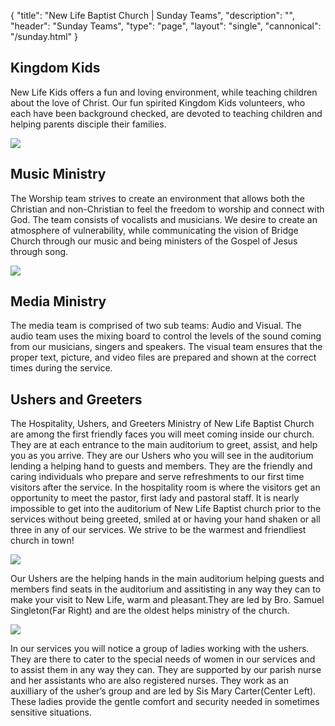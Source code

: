 {
	"title": "New Life Baptist Church | Sunday Teams",
	"description": "",
	"header": "Sunday Teams",
	"type": "page",
	"layout": "single",
	"cannonical": "/sunday.html"
}
<section class="interior-section">
	<div class="container">
		<div class="row">
			<div class="col-md-6">
				<h2>Kingdom Kids</h2>
				<p>New Life Kids offers a fun and loving environment, while teaching children about the love of Christ. Our fun spirited Kingdom Kids volunteers, who each have been background checked, are devoted to teaching children and helping parents disciple their families.</p>
			</div>
			<div class="col-md-6">
				<img src="/images/ministry/kids1.png">	
			</div>
		</div>
	</div>
</section>
<!-- <section class="interior-section">
	<div class="container">
		<div class="row">
			<div class="col-md-6">
			</div>
			<div class="col-md-6">
				<h2>New Life Nursery</h2>
			</div>
		</div>
	</div>
</section> -->
<section class="interior-section">
	<div class="container">	
		<div class="row">
			<div class="col-md-6">
			<h2>Music Ministry</h2>
			<p>The Worship team strives to create an environment that allows both the Christian and non-Christian to feel the freedom to worship and connect with God. The team consists of vocalists and musicians. We desire to create an atmosphere of vulnerability, while communicating the vision of Bridge Church through our music and being ministers of the Gospel of Jesus through song.</p>
			</div>
			<div class="col-md-6">	
				<img src="/images/ministry/worshipTeam.jpg">
			</div>
		</div>
	</div>
</section>
<section class="interior-section">
	<div class="container">	
		<div class="row">
			<div class="col-md-6">
				<div class="section-icon with-border">
					<i class="icon-mixer-2"></i>
				</div>	
			</div>
			<div class="col-md-6">
				<h2>Media Ministry</h2>
				<p>
					The media team is comprised of two sub teams: Audio and Visual. The audio team uses the mixing board to control the levels of the sound coming from our musicians, singers and speakers. The visual team ensures that the proper text, picture, and video files are prepared and shown at the correct times during the service.
				</p>	
			</div>
		</div>
	</div>
</section>
<section class="interior-section">
	<div class="container">
		<div class="row">
    	<div class="col-md-12">
				<h2>Ushers and Greeters</h2>
				<p>The Hospitality, Ushers, and Greeters Ministry of New Life Baptist Church are among the first friendly faces you will meet coming inside our church. They are at each entrance to the main auditorium to greet, assist, and help you as you arrive. They are our Ushers who you will see in the auditorium lending a helping hand to guests and members. They are the friendly and caring individuals who prepare and serve refreshments to our first time visitors after the service.  In the hospitality room is where the visitors get an opportunity to meet the pastor, first lady and pastoral staff.  It is nearly impossible to get into the auditorium of New Life Baptist church prior to the services without being greeted, smiled at or having your hand shaken or all three in any of our services.  We strive to be the warmest and friendliest church in town!</p>
			</div>
			<div class="col-md-6">
				<img src="/images/ministry/UshersMen.jpg">
				<p>Our Ushers are the helping hands in the main auditorium helping guests and members find seats in the auditorium and assitisting in any way they can to make your visit to New Life, warm and pleasant.They are led by Bro. Samuel Singleton(Far Right) and are the oldest helps ministry of the church.</p>
			</div>
			<div class="col-md-6">
				<img src="/images/ministry/UshersWomen.jpg">
				<p>In our services you will notice a group of ladies working with the ushers. They are there to cater to the special needs of women in our services and to assist them in any way they can. They are supported by our parish nurse and her assistants who are also registered nurses.
				They work as an auxilliary of the usher’s group and are led by Sis Mary Carter(Center Left). These ladies provide the gentle comfort and security needed in sometimes sensitive situations.</p>
			</div>
    </div>
	</div>
</section>

